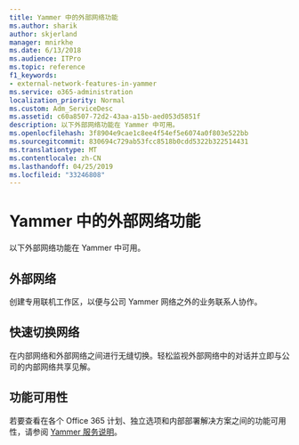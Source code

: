 ```yaml
---
title: Yammer 中的外部网络功能
ms.author: sharik
author: skjerland
manager: mnirkhe
ms.date: 6/13/2018
ms.audience: ITPro
ms.topic: reference
f1_keywords:
- external-network-features-in-yammer
ms.service: o365-administration
localization_priority: Normal
ms.custom: Adm_ServiceDesc
ms.assetid: c60a8507-72d2-43aa-a15b-aed053d5851f
description: 以下外部网络功能在 Yammer 中可用。
ms.openlocfilehash: 3f8904e9cae1c8ee4f54ef5e6074a0f803e522bb
ms.sourcegitcommit: 830694c729ab53fcc8518b0cdd5322b322514431
ms.translationtype: MT
ms.contentlocale: zh-CN
ms.lasthandoff: 04/25/2019
ms.locfileid: "33246808"
---
```

# <a name="external-network-features-in-yammer"></a>Yammer 中的外部网络功能

以下外部网络功能在 Yammer 中可用。
  
## <a name="external-networks"></a>外部网络
<a name="bkmk_ExternalNetworks"> </a>

创建专用联机工作区，以便与公司 Yammer 网络之外的业务联系人协作。
  
## <a name="fast-network-switching"></a>快速切换网络
<a name="bkmk_FastNetworkSwitching"> </a>

在内部网络和外部网络之间进行无缝切换。轻松监视外部网络中的对话并立即与公司的内部网络共享见解。
  
## <a name="feature-availability"></a>功能可用性
<a name="bkmk_FastNetworkSwitching"> </a>

若要查看在各个 Office 365 计划、独立选项和内部部署解决方案之间的功能可用性，请参阅 [Yammer 服务说明](yammer-service-description.md)。